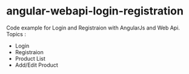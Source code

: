 # angular-webapi-login-registration
Code example for Login and Registraion with AngularJs and Web Api. Topics :
* Login
* Registraion
* Product List
* Add/Edit Product
